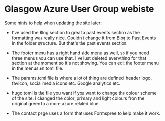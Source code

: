 # Glasgow Azure User Group webiste


Some hints to help when updating the site later:

- I've used the Blog section to great a past events section as the formatting was really nice. Couldn't change it from Blog to Past Events in the folder structure.  But that's the past events section. 

- The footer menu has a right hand side menu as well, so if you need three menus you can use that.  I've just deleted everything for that section at the moment so it's not showing.  You can edit the footer menu in the menus.en.toml file. 

- The params.toml file is where a lot of thing are defined, header logo, favicon, social media icons etc. Google analytics etc. 

- hugo.toml is the file you want if you want to change the colour scheme of the site.  I changed the color_primary and light colours fron the original green to a more azure related blue. 

- The contact page uses a form that uses Formspree to help make it work. 